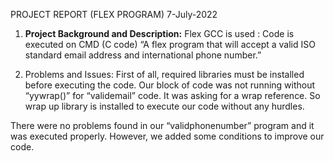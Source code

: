 PROJECT REPORT
(FLEX PROGRAM)
7-July-2022

1.	**Project Background and Description:**
Flex GCC is used : 
Code is executed on CMD (C code)
“A flex program that will accept a valid ISO standard email address and international phone number.”

2. Problems and Issues:
First of all, required libraries must be installed before executing the code. Our block of code was not running without “yywrap()” for “validemail” code. 
It was asking for a wrap reference. So wrap up library is installed to execute our code without any hurdles.

There were no problems found in our “validphonenumber” program and it was executed properly. However, we added some conditions to improve our code.

